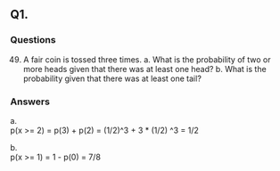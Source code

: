 ## Q1. 

### Questions 

49. A fair coin is tossed three times.
a. What is the probability of two or more heads given that there was at least one
head?
b. What is the probability given that there was at least one tail?


### Answers

a.   
   p(x >= 2) = p(3) + p(2) = (1/2)^3 + 3 * (1/2) ^3 = 1/2 
  
b.  
   p(x >= 1) = 1 - p(0) = 7/8

